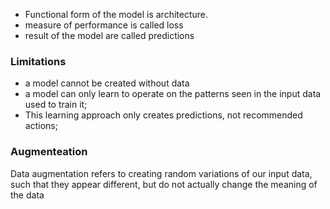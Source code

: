 * Functional form of the model is architecture.
* measure of performance is called loss
* result of the model are called predictions

### Limitations

* a model cannot be created without data
* a model can only learn to operate on the patterns seen in the input data used to train it;
* This learning approach only creates predictions, not recommended actions;


### Augmenteation

Data augmentation refers to creating random variations of our input data, such that they appear different, but do not actually change the meaning of the data